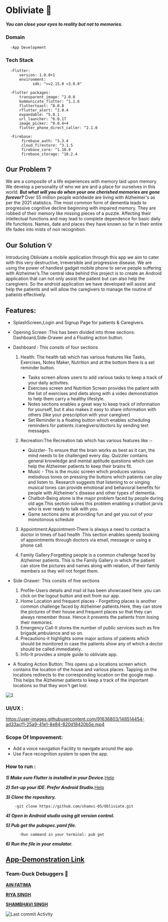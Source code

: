 # Obliviate :gem:
**_You can close your eyes to reality but not to memories._**

### Domain 
      
      -App Development
### Tech Stack 

      -Flutter:
          version: 1.0.0+1
          environment:
                sdk: ">=2.15.0 <3.0.0"
                
      -Flutter packages:
          transparent_image: ^2.0.0
          kommunicate_flutter: ^1.1.6
          fluttertoast: ^8.0.8
          rflutter_alert: ^2.0.4
          expandable: ^5.0.1
          url_launcher: ^6.0.17
          image_picker: ^0.8.4+4
          flutter_phone_direct_caller: ^2.1.0
          
      -Firebase:
           firebase_auth: ^3.3.4
           cloud_firestore: ^3.1.5
           firebase_core: ^1.10.0
           firebase_storage: ^10.2.4

## Our Problem  ❔
We are a composite of a life experiences with memory laid upon memory. We develop a personality of who we are and a place for ourselves in this world.
**_But what will you do when your one cherished memories are gone forever?_** 
Over 55 million people worldwide are living with Alzheimer's as per the 2021 statistics.
 The most common form of dementia leads to progressive cognitive decline beginning with impaired memory. They are robbed of their memory like missing pieces of a puzzle. Affecting their intellectual functions and may lead to complete dependence for basic daily life functions. Names, date and places they have known so far in their entire life fades into mists of non recognition.

## Our Solution :bulb:
Introducing Obliviate a mobile application through this app we aim to cater with this very destructive, irreversible and progressive disease. We are using the power of handiest gadget mobile phone  to serve people suffering with Alzheimer’s.The central idea behind this project is to create an Android application that can not only assist the patient but can also help the caregivers. So the android application we have developed will assist and help the patients and will allow the caregivers to manage the routine of patients effectively. 

## Features:
  
   * SplashScreen,Login and Signup Page for patients & Caregivers.
   
   * Opening Screen :This has been divided into three sections: Dashboard,Side-Drawer and a Floating action button.
   
   * Dashboard : This consits of four sections
   
       1) Health: The health tab which has various features like Tasks, Exercises, Notes Maker,     Nutrition and at the bottom there is a set reminder button. 
           * Tasks screen allows users to add various tasks to keep a track of your daily activities.
           * Exercises screen and  Nutrition Screen provides the patient with the list of exercises and diets along with a video demonstration to help them carry a healthy lifestyle.
           * Notes sections enables a great way to keep track of information for yourself, but it also makes it easy to share information with others (like your prescription with your caregiver)
           * Set Reminder  is a floating button which enables scheduling reminders for patients /caregivers/doctors by sending text messages.


              
              
       2) Recreation:The Recreation tab which has various features like :-
          * Quizzler- To ensure that the brain works as best as it can, the mind needs to be challenged every day. Quizzler contains general knowledge and mental aptitude questions which can help the Alzheimer patients to keep their brains fit.
          * Music - This is the music screen which produces various melodious tones on pressing the buttons which patients can play and listen to. Research suggests that listening to or singing musical tones can provide emotional and behavioral benefits for people with Alzheimer's disease and other types of dementia. 
          * Chatbot-Being alone is the major problem faced by people during old age.This section solves this problem enabling a chatbot jarvis who is ever ready to talk with you. 
          * Game sections aims at providing fun and  get you out of your monotonous schedule 

       
       4) Appointment:Appointment-There is always a need to contact a doctor in times of bad health .This section enables speedy booking of appointments through doctors via email, message or using a phone call.

       5) Family Gallery:Forgetting people is a common challenge faced by Alzheimer patients. 
This is the Family Gallery in which the patient can store the pictures and names along with relation, of their family members so they will not forget them.
* Side-Drawer: This consits of five sections
     
     1) Profile-Users details and mail id has been showcased here .you can click on the logout button and exit from our app.
     2) Home Location and frequent places - Forgetting places is another common challenge faced by Alzheimer patients.Here, they can store the pictures of their house and frequent places so that they can always remember those. Hence it prevents the patients from losing their memories.
     3) Emergency Call-It stores the number of public services such as fire brigade,ambulance and so on.
     4) Precautions-it highlights some major actions of patients which should be monitored in case the patients show any of which a doctor should be called immediately.
     5) Info-It provides a simple guide  to obliviate app.

* A floating Action Button: This opens up a locations screen which contains the location of the house and various places. Tapping on the locations redirects to the corresponding location on the google map. This helps the Alzheimer patients to keep a track of the important locations so that they won't get lost. 

   

              
             
              
 



![2](https://user-images.githubusercontent.com/91636803/148434281-dff88bab-3cf9-4ca8-b7f8-3752c8f25ecb.png)











### UI/UX :

https://user-images.githubusercontent.com/91636803/148514454-ad33acf1-25a9-41e1-8e84-820d18420b5e.mp4



### Scope Of Impovement:
   * Add a voice navigation Facility to navigate around the app.
   * Use Face recognition system to open the app.
   



### How to run :

**_1) Make sure Flutter is installed in your Device._**[Help]( https://docs.flutter.dev/get-started/install)

**_2) Set-up your IDE. Prefer Android Studio._**[Help](https://developer.android.com/studio)

**_3) Clone the repository._**

        -git clone https://github.com/shamvi-05/Obliviate.git

**_4) Open in Android studio using git version control._**

**_5) Pub get the pubspec.yaml file._**
          
          -Run command in your terminal: pub get
**_6) Run the file in your emulator._**






## [ App-Demonstration Link ](https://youtu.be/zKJ_SAC2948)



### Team-Duck Debuggers 🐤
 [**AIN FATIMA**](https://github.com/clary09)

[**RIYA SINGH**](https://github.com/Riy-a)

[**SHAMBHAVI SINGH**](https://github.com/shamvi-05)



![Last commit Activity](https://img.shields.io/github/last-commit/clary09/Obliviate) 
